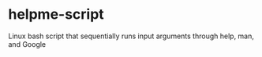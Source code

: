 # helpme-script
Linux bash script that sequentially runs input arguments through help, man, and Google
